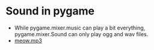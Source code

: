 # Sound in pygame

- While pygame.mixer.music can play a bit everything, pygame.mixer.Sound can only play ogg and wav files.
- [meow.mp3](http://soundbible.com/1684-Cat-Meowing-2.html)

